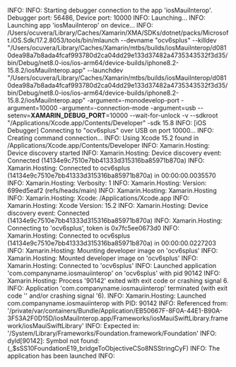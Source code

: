 INFO: 
INFO: Starting debugger connection to the app 'iosMauiInterop'. Debugger port: 56486, Device port: 10000
INFO: Launching...
INFO: Launching app 'iosMauiInterop' on device...
INFO: /Users/ocuvera/Library/Caches/Xamarin/XMA/SDKs/dotnet/packs/Microsoft.iOS.Sdk/17.2.8053/tools/bin/mlaunch --devname "ocv6splus" --killdev "/Users/ocuvera/Library/Caches/Xamarin/mtbs/builds/iosMauiInterop/d0810dea98a7b8ada4fcaf993780d2ca04dd29e133d37482a4735343532f3d35/bin/Debug/net8.0-ios/ios-arm64/device-builds/iphone8.2-15.8.2/iosMauiInterop.app" --launchdev "/Users/ocuvera/Library/Caches/Xamarin/mtbs/builds/iosMauiInterop/d0810dea98a7b8ada4fcaf993780d2ca04dd29e133d37482a4735343532f3d35/bin/Debug/net8.0-ios/ios-arm64/device-builds/iphone8.2-15.8.2/iosMauiInterop.app" -argument=-monodevelop-port -argument=10000 -argument=-connection-mode -argument=usb --setenv=__XAMARIN_DEBUG_PORT__=10000 --wait-for-unlock   -v --sdkroot "/Applications/Xcode.app/Contents/Developer" -sdk 15.8
INFO: [iOS Debugger] Connecting to "ocv6splus" over USB on port 10000...
INFO: Creating command connection...
INFO: Using Xcode 15.2 found in /Applications/Xcode.app/Contents/Developer
INFO: Xamarin.Hosting: Device discovery started
INFO: Xamarin.Hosting: Device discovery event: Connected (14134e9c7510e7bb41333d315316ba85971b870a)
INFO: Xamarin.Hosting: Connected to ocv6splus (14134e9c7510e7bb41333d315316ba85971b870a) in 00:00:00.0035570
INFO: Xamarin.Hosting:     Verbosity: 1
INFO: Xamarin.Hosting:     Version: 699ed5eaf2 (refs/heads/main)
INFO: Xamarin.Hosting: Xamarin.Hosting
INFO: Xamarin.Hosting:     Xcode: /Applications/Xcode.app
INFO: Xamarin.Hosting:     Xcode Version: 15.2
INFO: Xamarin.Hosting: Device discovery event: Connected (14134e9c7510e7bb41333d315316ba85971b870a)
INFO: Xamarin.Hosting: Connecting to 'ocv6splus', token is 0x7fc5ee0673d0
INFO: Xamarin.Hosting: Connected to ocv6splus (14134e9c7510e7bb41333d315316ba85971b870a) in 00:00:00.0227203
INFO: Xamarin.Hosting: Mounting developer image on 'ocv6splus'
INFO: Xamarin.Hosting: Mounted developer image on 'ocv6splus'
INFO: Xamarin.Hosting: Connected to 'ocv6splus'
INFO: Launched application 'com.companyname.iosmauiinterop' on 'ocv6splus' with pid 90142
INFO: Xamarin.Hosting: Process '90142' exited with exit code  or crashing signal 6.
INFO: Application 'com.companyname.iosmauiinterop' terminated (with exit code '' and/or crashing signal '6).
INFO: Xamarin.Hosting: Launched com.companyname.iosmauiinterop with PID: 90142
INFO:   Referenced from: '/private/var/containers/Bundle/Application/EB50667F-8F0A-44E1-B90A-3F53A2F0D15D/iosMauiInterop.app/Frameworks/iosMauiSwiftLibrary.framework/iosMauiSwiftLibrary'
INFO:   Expected in: '/System/Library/Frameworks/Foundation.framework/Foundation'
INFO: dyld[90142]: Symbol not found: (_$sSS10FoundationE19_bridgeToObjectiveCSo8NSStringCyF)
INFO: The application has been launched
INFO: 
